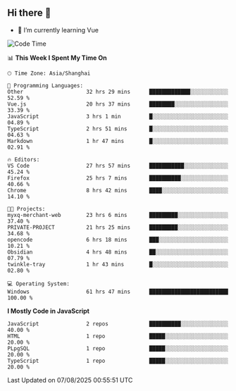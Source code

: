## Hi there 👋

- 🌱 I’m currently learning Vue

<!--START_SECTION:waka-->
![Code Time](http://img.shields.io/badge/Code%20Time-670%20hrs%2020%20mins-blue)

📊 **This Week I Spent My Time On** 

```text
🕑︎ Time Zone: Asia/Shanghai

💬 Programming Languages: 
Other                    32 hrs 29 mins      █████████████░░░░░░░░░░░░   52.59 % 
Vue.js                   20 hrs 37 mins      ████████░░░░░░░░░░░░░░░░░   33.39 % 
JavaScript               3 hrs 1 min         █░░░░░░░░░░░░░░░░░░░░░░░░   04.89 % 
TypeScript               2 hrs 51 mins       █░░░░░░░░░░░░░░░░░░░░░░░░   04.63 % 
Markdown                 1 hr 47 mins        █░░░░░░░░░░░░░░░░░░░░░░░░   02.91 % 

🔥 Editors: 
VS Code                  27 hrs 57 mins      ███████████░░░░░░░░░░░░░░   45.24 % 
Firefox                  25 hrs 7 mins       ██████████░░░░░░░░░░░░░░░   40.66 % 
Chrome                   8 hrs 42 mins       ████░░░░░░░░░░░░░░░░░░░░░   14.10 % 

🐱‍💻 Projects: 
myxq-merchant-web        23 hrs 6 mins       █████████░░░░░░░░░░░░░░░░   37.40 % 
PRIVATE-PROJECT          21 hrs 25 mins      █████████░░░░░░░░░░░░░░░░   34.68 % 
opencode                 6 hrs 18 mins       ███░░░░░░░░░░░░░░░░░░░░░░   10.21 % 
Obsidian                 4 hrs 48 mins       ██░░░░░░░░░░░░░░░░░░░░░░░   07.79 % 
twinkle-tray             1 hr 43 mins        █░░░░░░░░░░░░░░░░░░░░░░░░   02.80 % 

💻 Operating System: 
Windows                  61 hrs 47 mins      █████████████████████████   100.00 % 
```

**I Mostly Code in JavaScript** 

```text
JavaScript               2 repos             ██████████░░░░░░░░░░░░░░░   40.00 % 
HTML                     1 repo              █████░░░░░░░░░░░░░░░░░░░░   20.00 % 
PLpgSQL                  1 repo              █████░░░░░░░░░░░░░░░░░░░░   20.00 % 
TypeScript               1 repo              █████░░░░░░░░░░░░░░░░░░░░   20.00 % 
```




 Last Updated on 07/08/2025 00:55:51 UTC
<!--END_SECTION:waka-->
